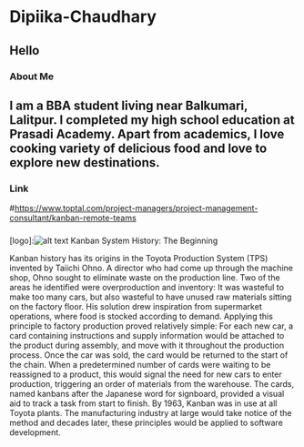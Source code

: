 # Dipiika-Chaudhary
## Hello
### About Me
## I am a BBA student living near Balkumari, Lalitpur. I completed my high school education at Prasadi Academy. Apart from academics, I love cooking variety of delicious food and love to explore new destinations.
### Link
#https://www.toptal.com/project-managers/project-management-consultant/kanban-remote-teams
### 
[logo]:![alt text](https://assets.toptal.io/images?url=https%3A%2F%2Fbs-uploads.toptal.io%2Fblackfish-uploads%2Fpublic-files%2FUntitled-c1c5294701185de6bfc2ad3e915e4861.png)
Kanban System History: The Beginning

Kanban history has its origins in the Toyota Production System (TPS) invented by Taiichi Ohno. A director who had come up through the machine shop, Ohno sought to eliminate waste on the production line. Two of the areas he identified were overproduction and inventory: It was wasteful to make too many cars, but also wasteful to have unused raw materials sitting on the factory floor. His solution drew inspiration from supermarket operations, where food is stocked according to demand.
Applying this principle to factory production proved relatively simple: For each new car, a card containing instructions and supply information would be attached to the product during assembly, and move with it throughout the production process. Once the car was sold, the card would be returned to the start of the chain. When a predetermined number of cards were waiting to be reassigned to a product, this would signal the need for new cars to enter production, triggering an order of materials from the warehouse. The cards, named kanbans after the Japanese word for signboard, provided a visual aid to track a task from start to finish. By 1963, Kanban was in use at all Toyota plants. The manufacturing industry at large would take notice of the method and decades later, these principles would be applied to software development.
